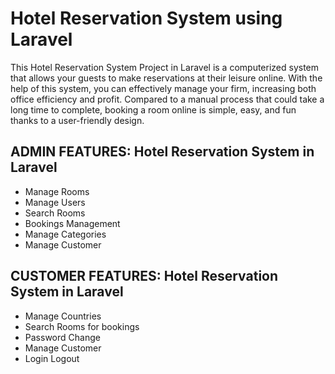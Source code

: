 # Hotel Reservation System using Laravel

This Hotel Reservation System Project in Laravel is a computerized system that allows your guests to make reservations at their leisure online. With the help of this system, you can effectively manage your firm, increasing both office efficiency and profit. Compared to a manual process that could take a long time to complete, booking a room online is simple, easy, and fun thanks to a user-friendly design.

## ADMIN FEATURES: Hotel Reservation System in Laravel
* Manage Rooms
* Manage Users
* Search Rooms
* Bookings Management
* Manage Categories
* Manage Customer

## CUSTOMER FEATURES: Hotel Reservation System in Laravel
* Manage Countries
* Search Rooms for bookings
* Password Change
* Manage Customer
* Login Logout

